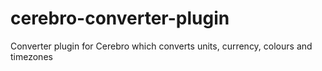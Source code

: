 # cerebro-converter-plugin
Converter plugin for Cerebro which converts units, currency, colours and timezones
